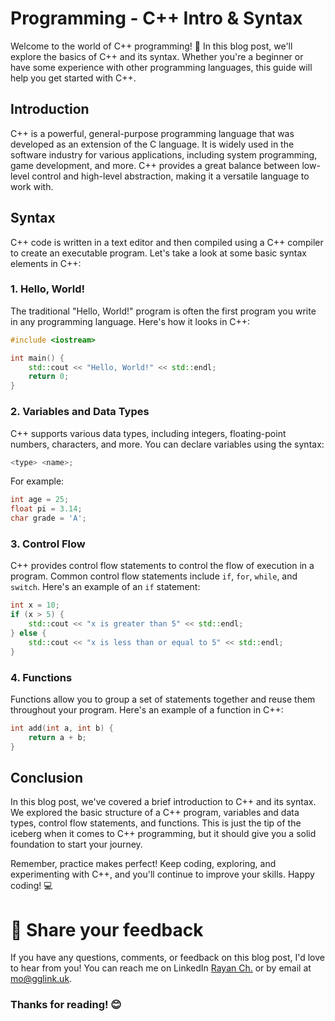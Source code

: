 # Programming - C++ Intro & Syntax

Welcome to the world of C++ programming! 🚀 In this blog post, we'll explore the basics of C++ and its syntax. Whether you're a beginner or have some experience with other programming languages, this guide will help you get started with C++.

## Introduction

C++ is a powerful, general-purpose programming language that was developed as an extension of the C language. It is widely used in the software industry for various applications, including system programming, game development, and more. C++ provides a great balance between low-level control and high-level abstraction, making it a versatile language to work with.

## Syntax

C++ code is written in a text editor and then compiled using a C++ compiler to create an executable program. Let's take a look at some basic syntax elements in C++:

### 1. Hello, World!

The traditional "Hello, World!" program is often the first program you write in any programming language. Here's how it looks in C++:

```cpp
#include <iostream>

int main() {
    std::cout << "Hello, World!" << std::endl;
    return 0;
}
```

### 2. Variables and Data Types

C++ supports various data types, including integers, floating-point numbers, characters, and more. You can declare variables using the syntax:

```cpp
<type> <name>;
```

For example:

```cpp
int age = 25;
float pi = 3.14;
char grade = 'A';
```

### 3. Control Flow

C++ provides control flow statements to control the flow of execution in a program. Common control flow statements include `if`, `for`, `while`, and `switch`. Here's an example of an `if` statement:

```cpp
int x = 10;
if (x > 5) {
    std::cout << "x is greater than 5" << std::endl;
} else {
    std::cout << "x is less than or equal to 5" << std::endl;
}
```

### 4. Functions

Functions allow you to group a set of statements together and reuse them throughout your program. Here's an example of a function in C++:

```cpp
int add(int a, int b) {
    return a + b;
}
```

## Conclusion

In this blog post, we've covered a brief introduction to C++ and its syntax. We explored the basic structure of a C++ program, variables and data types, control flow statements, and functions. This is just the tip of the iceberg when it comes to C++ programming, but it should give you a solid foundation to start your journey.

Remember, practice makes perfect! Keep coding, exploring, and experimenting with C++, and you'll continue to improve your skills. Happy coding! 💻

# 📣 Share your feedback

If you have any questions, comments, or feedback on this blog post, I'd love to hear from you! You can reach me on LinkedIn [Rayan Ch.](https://www.linkedin.com/in/rayan-ch-b787ab224/) or by email at [mo@gglink.uk](mailto:mo@gglink.uk).

### Thanks for reading! 😊
